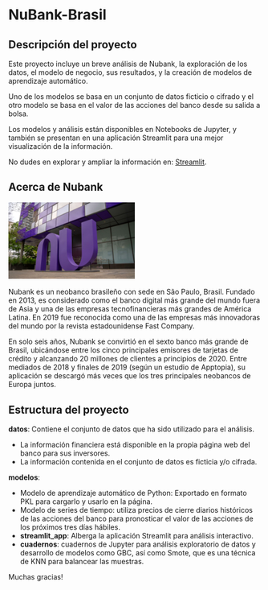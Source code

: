 # NuBank-Brasil

## Descripción del proyecto


Este proyecto incluye un breve análisis de Nubank, la exploración de los datos, el modelo de negocio, sus resultados, y la creación de modelos de aprendizaje automático. 

Uno de los modelos se basa en un conjunto de datos ficticio o cifrado y el otro modelo se basa en el valor de las acciones del banco desde su salida a bolsa.

Los modelos y análisis están disponibles en Notebooks de Jupyter, y también se presentan en una aplicación Streamlit para una mejor visualización de la información.


No dudes en explorar y ampliar la información en: [Streamlit](https://nubank-brasil.streamlit.app/).


## Acerca de Nubank

<img src="Images/nubanksede.jpeg" alt="Nubank" width="50%">

Nubank es un neobanco brasileño con sede en São Paulo, Brasil. Fundado en 2013, es considerado como el banco digital más grande del mundo fuera de Asia y una de las empresas tecnofinancieras  más grandes de América Latina. En 2019 fue reconocida como una de las empresas más innovadoras del mundo por la revista estadounidense Fast Company.

En solo seis años, Nubank se convirtió en el sexto banco más grande de Brasil, ubicándose entre los cinco principales emisores de tarjetas de crédito y alcanzando 20 millones de clientes a principios de 2020. Entre mediados de 2018 y finales de 2019 (según un estudio de Apptopia), su aplicación se descargó más veces que los tres principales neobancos de Europa juntos.


## Estructura del proyecto

**datos**: Contiene el conjunto de datos que ha sido utilizado para el análisis.

 - La información financiera está disponible en la propia página web del banco para sus inversores.
 - La información contenida en el conjunto de datos es ficticia y/o cifrada.
   
 **modelos**:
 
 - Modelo de aprendizaje automático de Python: Exportado en formato PKL para cargarlo y usarlo en la página.
 - Modelo de series de tiempo: utiliza precios de cierre diarios históricos de las acciones del banco para pronosticar el valor de las acciones de los próximos tres días hábiles.
- **streamlit_app**: Alberga la aplicación Streamlit para análisis interactivo.
- **cuadernos**: cuadernos de Jupyter para análisis exploratorio de datos y desarrollo de modelos como GBC, así como Smote, que es una técnica de KNN para balancear las muestras.

Muchas gracias!
